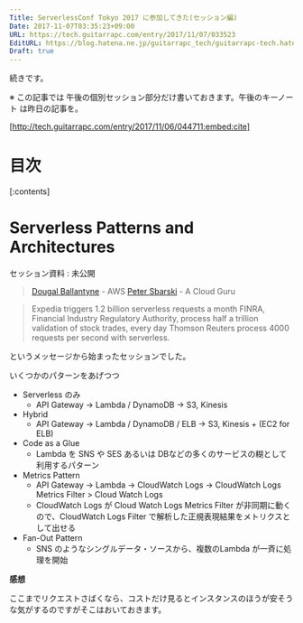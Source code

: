 ```yaml
---
Title: ServerlessConf Tokyo 2017 に参加してきた(セッション編)
Date: 2017-11-07T03:35:23+09:00
URL: https://tech.guitarrapc.com/entry/2017/11/07/033523
EditURL: https://blog.hatena.ne.jp/guitarrapc_tech/guitarrapc-tech.hatenablog.com/atom/entry/8599973812315190633
Draft: true
---
```


続きです。

※ この記事では 午後の個別セッション部分だけ書いておきます。午後のキーノート は昨日の記事を。

[http://tech.guitarrapc.com/entry/2017/11/06/044711:embed:cite]


<!-- more -->


# 目次

[:contents]

# Serverless Patterns and Architectures

セッション資料 : 未公開

> [Dougal Ballantyne](https://twitter.com/dsballantyne) - AWS
> [Peter Sbarski](https://twitter.com/sbarski) - A Cloud Guru

> Expedia triggers 1.2 billion serverless requests a month FINRA, Financial Industry Regulatory Authority, process half a trillion validation of stock trades, every day Thomson Reuters process 4000 requests per second with serverless.

というメッセージから始まったセッションでした。

いくつかのパターンをあげつつ

- Serverless のみ
    - API Gateway -> Lambda / DynamoDB -> S3, Kinesis
- Hybrid 
    - API Gateway -> Lambda / DynamoDB / ELB -> S3, Kinesis + (EC2 for ELB)
- Code as a Glue
    - Lambda を SNS や SES あるいは DBなどの多くのサービスの糊として利用するパターン
- Metrics Pattern
    - API Gateway -> Lambda -> CloudWatch Logs -> CloudWatch Logs Metrics Filter > Cloud Watch Logs
    - CloudWatch Logs が Cloud Watch Logs Metrics Filter が非同期に動くので、CloudWatch Logs Filter で解析した正規表現結果をメトリクスとして出せる
- Fan-Out Pattern
    - SNS のようなシングルデータ・ソースから、複数のLambda が一斉に処理を開始

**感想**

ここまでリクエストさばくなら、コストだけ見るとインスタンスのほうが安そうな気がするのですがそこはおいておきます。
